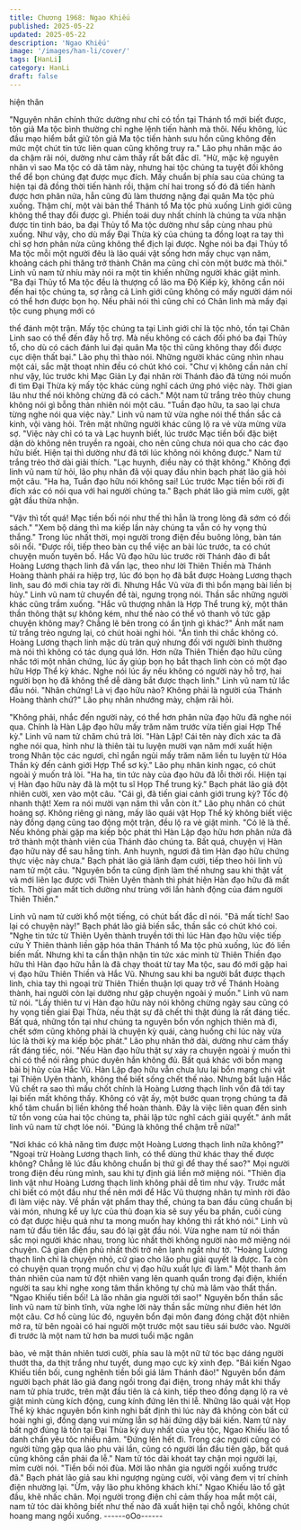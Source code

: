 ```yaml
---
title: Chương 1968: Ngao Khiếu
published: 2025-05-22
updated: 2025-05-22
description: 'Ngao Khiếu'
image: '/images/han-li/cover/'
tags: [HanLi]
category: HanLi
draft: false
---
```


hiện thân

"Nguyên nhân chính thức dường như chỉ có tồn tại Thánh tổ mới
biết được, tôn giả Ma tộc bình thường chỉ nghe lệnh tiến hành mà
thôi. Nếu không, lúc đầu mạo hiểm bắt giữ tôn giả Ma tộc tiến
hành sưu hồn cũng không đến mức một chút tin tức liên quan
cũng không truy ra."
Lão phụ nhân mặc áo da chậm rãi nói, dường như cảm thấy rất
bất đắc dĩ.
"Hừ, mặc kệ nguyên nhân vì sao Ma tộc có dã tâm này, nhưng hai
tộc chúng ta tuyệt đối không thể để bọn chúng đạt được mục đích.
Mấy chuẩn bị phía sau của chúng ta hiện tại đã đồng thời tiến
hành rồi, thậm chí hai trong số đó đã tiến hành được hơn phân
nửa, hẳn cũng đủ làm thương nặng đại quân Ma tộc phủ xuống.
Thậm chí, một vài bản thể Thánh tổ Ma tộc phủ xuống Linh giới
cũng không thể thay đổi được gì. Phiền toái duy nhất chính là
chúng ta vừa nhận được tin tinh báo, ba đại Thủy tổ Ma tộc
dường như sắp cùng nhau phủ xuống. Như vậy, cho dù mấy Đại
Thừa kỳ của chúng ta đồng loạt ra tay thì chỉ sợ hơn phân nửa
cũng không thể địch lại được. Nghe nói ba đại Thủy tổ Ma tộc mỗi
một người đêu là lão quái vật sống hơn mấy chục vạn năm,
khoảng cách phi thăng trở thành Chân ma cũng chỉ còn một bước
mà thôi."
Linh vũ nam tử nhíu mày nói ra một tin khiến những người khác
giật mình.
"Ba đại Thủy tổ Ma tộc đều là thượng cổ lão ma Độ Kiếp kỳ,
không cần nói đến hai tộc chúng ta, sợ rằng cả Linh giới cũng
không có mấy người dám nói có thể hơn được bọn họ. Nếu phải
nói thì cũng chỉ có Chân linh mà mấy đại tộc cung phụng mới có

thể đánh một trận. Mấy tộc chúng ta tại Linh giới chỉ là tộc nhỏ,
tồn tại Chân Linh sao có thể đến đây hỗ trợ. Mà nếu không có
cách đối phó ba đại Thủy tổ, cho dù có cách đánh lui đại quân Ma
tộc thì cũng không thay đổi được cục diện thất bại."
Lão phụ thì thào nói.
Những người khác cũng nhìn nhau một cái, sắc mặt thoạt nhìn
đều có chút khó coi.
"Chư vị không cần nản chí như vậy, lúc trước khi Mạc Giản Ly đại
nhân rời Thánh đảo đã từng nói muốn đi tìm Đại Thừa kỳ mấy tộc
khác cùng nghĩ cách ứng phó việc này. Thời gian lâu như thế nói
không chừng đã có cách."
Một nam tử trắng trẻo thủy chung không nói gì bỗng thản nhiên
nói một câu.
"Tuần đạo hữu, ta sao lại chưa từng nghe nói qua việc này."
Linh vũ nam tử vừa nghe nói thế thần sắc cả kinh, vội vàng hỏi.
Trên mặt những người khác cũng lộ ra vẻ vừa mừng vừa sợ.
"Việc này chỉ có ta và Lạc huynh biết, lúc trước Mạc tiền bối đặc
biệt dặn dò không nên truyền ra ngoài, cho nên cũng chưa nói
qua cho các đạo hữu biết. Hiện tại thì dường như đã tới lúc không
nói không được."
Nam tử trắng trẻo thở dài giải thích.
"Lạc huynh, điều này có thật không."
Không đợi linh vũ nam tử hỏi, lão phụ nhân đã vội quay đầu nhìn
bạch phát lão giả hỏi một câu.
"Ha ha, Tuần đạo hữu nói không sai! Lúc trước Mạc tiền bối rời đi
đích xác có nói qua với hai người chúng ta."
Bạch phát lão giả mỉm cười, gật gật đầu thừa nhận.

"Vậv thì tốt quá! Mạc tiền bối nói như thế thì hẳn là trong lòng đã
sớm có đối sách."
"Xem bộ dáng thì ma kiếp lần này chúng ta vẫn có hy vọng thủ
thắng."
Trong lúc nhất thời, mọi người trong điện đều buông lỏng, bàn tán
sôi nổi.
"Được rồi, tiếp theo bàn cụ thể việc an bài lúc trước, ta có chút
chuyện muốn tuyên bố. Hắc Vũ đạo hữu lúc trước rời Thánh đảo
đi bắt Hoàng Lương thạch linh đã vẩn lạc, theo như lời Thiên
Thiền mà Thánh Hoàng thành phái ra hiệp trợ, lúc đó bọn họ đã
bắt được Hoàng Lương thạch linh, sau đó mới chia tay rời đi.
Nhưng Hắc Vũ vừa đi thì bổn mạng bài liền bị hủy."
Linh vũ nam tử chuyển đề tài, ngưng trọng nói.
Thần sắc những người khác cũng trầm xuống.
"Hắc vũ thượng nhân là Hợp Thể trung kỳ, một thân thần thông
thật sự không kém, như thế nào có thể vô thanh vô tức gặp
chuyện không may? Chẳng lẽ bên trong có ẩn tình gì khác?"
Ánh mắt nam tử trắng trẻo ngưng lại, có chút hoài nghi hỏi.
"Ẩn tình thì chắc không có. Hoàng Lương thạch linh mặc dù trân
quý nhưng đối với người bình thường mà nói thì không có tác
dụng quá lớn. Hơn nữa Thiên Thiền đạo hữu cũng nhắc tới một
nhân chứng, lúc ấy giúp bọn họ bắt thạch linh còn có một đạo hữu
Hợp Thể kỳ khác. Nghe nói lúc ấy nếu không có người này hỗ trợ,
hai người bọn họ đã không thể dễ dàng bắt được thạch linh."
Linh vũ nam tử lắc đầu nói.
"Nhân chứng! Là vị đạo hữu nào? Không phải là người của Thánh
Hoàng thành chứ?"
Lão phụ nhân nhướng mày, chậm rãi hỏi.

"Không phải, nhắc đến người này, có thể hơn phân nửa đạo hữu
đã nghe nói qua. Chính là Hàn Lập đạo hữu mấy trăm năm trước
vừa tiến giai Hợp Thể kỳ."
Linh vũ nam tử chăm chú trả lời.
"Hàn Lập! Cái tên này đích xác ta đã nghe nói qua, hình như là
thiên tài tu luyện mười vạn năm mới xuất hiện trong Nhân tộc các
ngươi, chỉ ngắn ngủi mấy trăm năm liền tu luyện từ Hóa Thần kỳ
đến cảnh giới Hợp Thể sơ kỳ."
Lão phụ nhân kinh ngạc, có chút ngoài ý muốn trả lòi.
"Ha ha, tin tức này của đạo hữu đã lỗi thời rồi. Hiện tại vị Hàn đạo
hữu này đã là một tu sĩ Họp Thể trung kỳ."
Bạch phát lão giả đột nhiên cười, xen vào một câu.
"Cái gì, đã tiến giai cảnh giới trung kỳ? Tốc độ nhanh thật! Xem ra
nói mười vạn năm thì vẫn còn ít."
Lão phụ nhân có chút hoảng sợ.
Không riêng gì nàng, mấy lão quái vật Họp Thể kỳ không biết việc
này đồng dạng cũng tao động một trận, đều lộ ra vẻ giật mình.
"Có lẽ là thế. Nếu không phài gặp ma kiếp bộc phát thì Hàn Lập
đạo hữu hơn phân nửa đã trở thành một thành viên của Thánh
đảo chúng ta. Bất quá, chuyện vị Hàn đạo hữu này để sau hẵng
tính. Anh huynh, ngươi đã tìm Hàn đạo hữu chứng thực việc này
chưa."
Bạch phát lão giả lãnh đạm cười, tiếp theo hỏi linh vũ nam tử một
câu.
"Nguyên bổn ta cũng định làm thế nhưng sau khi thật vất vả mới
liên lạc được với Thiên Uyên thành thì phát hiện Hàn đạo hữu đã
mất tích. Thời gian mất tích dường như trùng với lần hành động
của đám người Thiên Thiền."

Linh vũ nam tử cười khổ một tiếng, có chút bất đắc dĩ nói.
"Đã mất tích! Sao lại có chuyện này!"
Bạch phát lão giả biến sắc, thần sắc có chút khó coi.
"Nghe tin tức từ Thiên Uyên thành truyền tới thì lúc Hàn đạo hữu
việc tiếp cứu Ỷ Thiên thành liền gặp hóa thân Thánh tổ Ma tộc
phủ xuống, lúc đó liền biến mất. Nhưng khi ta cẩn thận nhận tin
tức xác minh từ Thiên Thiền đạo hữu thì Hàn đạo hữu hẳn là đã
chạy thoát từ tay Ma tộc, sau đó mới gặp hai vị đạo hữu Thiên
Thiền và Hắc Vũ. Nhưng sau khi ba người bắt được thạch linh,
chia tay thì ngoại trừ Thiên Thiền thuận lợi quay trở về Thánh
Hoàng thành, hai người còn lại dường như gặp chuyện ngoài ý
muốn."
Linh vũ nam tử nói.
"Lấy thiên tư vị Hàn đạo hữu này nói không chừng ngày sau cũng
có hy vọng tiến giai Đại Thừa, nếu thật sự đã chết thì thật đúng là
rất đáng tiếc. Bất quá, những tồn tại như chúng ta nguyên bổn
vốn nghịch thiên mà đi, chết sớm cũng không phải là chuyện kỳ
quái, càng huống chi lúc nàỵ vừa lúc là thời kỳ ma kiếp bộc phát."
Lão phụ nhân thở dài, dường như cảm thấy rất đáng tiếc, nói.
"Nếu Hàn đạo hữu thật sự xảy ra chuyện ngoài ý muốn thì chỉ có
thể nói rằng phúc duyên hắn không đủ. Bất quá khác với bổn
mạng bài bị hủy của Hắc Vũ. Hàn Lập đạo hữu vẫn chưa lưu lại
bổn mạng chi vật tại Thiên Uyên thành, không thể biết sống chết
thế nào. Nhưng bất luận Hắc Vũ chết ra sao thì mấu chốt chính là
Hoàng Lương thạch linh vốn đã tới tay lại biến mất không thấy.
Không có vật ấy, một bước quan trọng chúng ta đã khổ tâm chuẩn
bị liền không thể hoàn thành. Đây là việc liên quan đến sinh tử tồn
vong của hai tộc chúng ta, phải lập tức nghĩ cách giải quyết."
ánh mắt linh vũ nam tử chợt lóe nói.
"Đúng là không thể chậm trễ nữa!"

"Nơi khác có khả năng tìm được một Hoàng Lương thạch linh nữa
không?"
"Ngoại trừ Hoàng Lương thạch linh, có thể dùng thứ khác thay thế
được không? Chẳng lẽ lúc đầu không chuẩn bị thứ gì để thay thế
sao?"
Mọi người trong điện đều rùng mình, sau khi tự định giá liền mở
miệng nói.
"Thiên địa linh vật như Hoàng Lương thạch linh không phải dễ tìm
như vậy. Trước mắt chỉ biết có một đầu như thế nên mới để Hắc
Vũ thượng nhân tự mình rời đảo đi làm việc này. Về phần vật
phẩm thay thế, chúng ta ban đầu cũng chuẩn bị vài món, nhưng
kể uy lực của thủ đoạn kia sẽ suy yếu ba phần, cuối cùng có đạt
được hiệu quả như ta mong muốn hay không thì rất khó nói."
Linh vũ nam tử đầu tiên lắc đầu, sau đó lại gật đầu nói.
Vừa nghe nam tử nói thần sắc mọi người khác nhau, trong lúc
nhất thời không người nào mở miệng nói chuyện. Cả gian điện
phủ nhất thời trở nên lạnh ngắt như tờ.
"Hoàng Lương thạch linh chỉ là chuyện nhỏ, cứ giao cho lão phu
giải quyết là được. Ta còn có chuyện quan trọng muốn chư vị đạo
hữu xuất lực đi làm."
Một thanh âm thản nhiên của nam tử đột nhiên vang lên quanh
quẩn trong đại điện, khiến người ta sau khi nghe xong tâm thần
không tự chủ mà lâm vào thất thần.
"Ngao Khiếu tiền bối! Là lão nhân gia người tới sao!"
Nguyên bổn thần sắc linh vũ nam tử bình tĩnh, vừa nghe lời này
thần sắc mừng như điên hét lớn một câu.
Cơ hồ cùng lúc đó, nguyên bổn đại môn đang đóng chặt đột nhiên
mở ra, từ bên ngoài có hai người một trước một sau tiêu sái bước
vào. Người đi trước là một nam tử hơn ba mươi tuổi mặc ngân

bào, vẻ mặt thản nhiên tươi cười, phía sau là một nữ tử tóc bạc
dáng người thướt tha, da thịt trắng như tuyết, dung mạo cực kỳ
xinh đẹp.
"Bái kiến Ngao Khiếu tiền bối, cung nghênh tiền bối giá lâm Thánh
đảo!"
Nguyên bổn đám người bạch phát lão giả đang ngồi trong đại
điện, trong nháy mắt khi thấy nam tử phía trước, trên mặt đầu tiên
là cả kinh, tiếp theo đồng dạng lộ ra vẻ giật mình cùng kích động,
cung kính đứng lên thi lễ. Những lão quái vật Họp Thể kỳ khác
nguyên bổn kinh nghi bất định thì lúc này đã không còn bất cứ
hoài nghi gì, đồng dạng vui mừng lẫn sợ hãi đứng dậy bái kiến.
Nam tử này bất ngờ đúng là tồn tại Đại Thùa kỳ duy nhất của yêu
tộc, Ngao Khiếu lão tổ danh chấn yêu tôc nhiều năm.
"Đứng lên hết đi. Trong các ngươi cũng có người từng gặp qua lão
phu vài lần, cũng có người lần đầu tiên gặp, bất quá cũng không
cần phải đa lễ."
Nam tử tóc dài khoát tay chặn mọi người lại, mỉm cười nói.
"Tiền bối nói đùa. Mời lão nhân gia người ngồi xuống trước đã."
Bạch phát lão giả sau khi ngượng ngùng cười, vội vàng đem vị trí
chính điện nhường lại.
"Ừm, vậy lão phu không khách khí."
Ngao Khiếu lão tổ gật đầu, khẽ nhấc chân.
Mọi người trong điện chỉ cảm thấy hoa mắt một cái, nam tử tóc
dài không biết như thế nào đã xuất hiện tại chỗ ngồi, không chút
hoang mang ngồi xuống.
------oOo------
